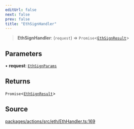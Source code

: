 ```yaml
---
editUrl: false
next: false
prev: false
title: "EthSignHandler"
---
```


> **EthSignHandler**: (`request`) => `Promise`\<[`EthSignResult`](/reference/tevm/actions/type-aliases/ethsignresult/)\>

## Parameters

• **request**: [`EthSignParams`](/reference/tevm/actions/type-aliases/ethsignparams/)

## Returns

`Promise`\<[`EthSignResult`](/reference/tevm/actions/type-aliases/ethsignresult/)\>

## Source

[packages/actions/src/eth/EthHandler.ts:169](https://github.com/evmts/tevm-monorepo/blob/main/packages/actions/src/eth/EthHandler.ts#L169)
